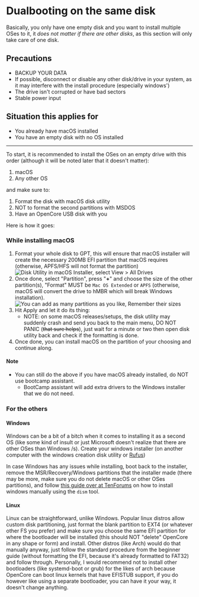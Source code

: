 # Dualbooting on the same disk

Basically, you only have one empty disk and you want to install multiple OSes to it, it *does not matter if there are other disks*, as this section will only take care of one disk.

## Precautions

- BACKUP YOUR DATA
- If possible, disconnect or disable any other disk/drive in your system, as it may interfere with the install procedure (especially windows')
- The drive isn't corrupted or have bad sectors 
- Stable power input

## Situation this applies for

- You already have macOS installed
- You have an empty disk with no OS installed

---

To start, it is recommended to install the OSes on an empty drive with this order (although it will be noted later that it doesn't matter):

1. macOS
2. Any other OS

and make sure to:

1. Format the disk with macOS disk utility
2. NOT to format the second partitions with MSDOS
3. Have an OpenCore USB disk with you

Here is how it goes:

### While installing macOS

1. Format your whole disk to GPT, this will ensure that macOS installer will create the necessary 200MB EFI partition that macOS requires (otherwise, APFS/HFS will not format the partition)
   ![Disk Utility in macOS Installer, select View > All Drives](../images/disku1.png)
2. Once done, select "Partition", press "**+**" and choose the size of the other partition(s), "Format" MUST be `Mac OS Extended` or `APFS` (otherwise, macOS will convert the drive to hMBR which will break Windows installation).
   ![You can add as many partitions as you like, **Remember their sizes**](../images/disku2.png)
3. Hit Apply and let it do its thing:
   * NOTE: on some macOS releases/setups, the disk utility may suddenly crash and send you back to the main menu, DO NOT PANIC (~~that sure helps~~), just wait for a minute or two then open disk utility back and check if the formatting is done.
4. Once done, you can install macOS on the partition of your choosing and continue along.

#### Note

* You can still do the above if you have macOS already installed, do NOT use bootcamp assistant.
  * BootCamp assistant will add extra drivers to the Windows installer that we do not need.

### For the others

#### Windows

Windows can be a bit of a bitch when it comes to installing it as a second OS (like some kind of insult or just Microsoft doesn't realize that there are other OSes than Windows /s). Create your windows installer (on another computer with the windows creation disk utility or [Rufus](https://rufus.ie))

In case Windows has any issues while installing, boot back to the installer, remove the MSR/Recovery/Windows partitions that the installer made (there may be more, make sure you do not delete macOS or other OSes partitions), and follow [this guide over at TenForums](https://www.tenforums.com/tutorials/84331-apply-windows-image-using-dism-instead-clean-install.html) on how to install windows manually using the `dism` tool. 

#### Linux

Linux can be straightforward, unlike Windows. Popular linux distros allow custom disk partitioning, just format the blank partition to EXT4 (or whatever other FS you prefer) and make sure you choose the same EFI partition for where the bootloader will be installed (this should NOT "delete" OpenCore in any shape or form) and install. Other distros (like Arch) would do that manually anyway, just follow the standard procedure from the beginner guide (without formatting the EFI, because it's already formatted to FAT32) and follow through. Personally, I would recommend not to install other bootloaders (like systemd-boot or grub) for the likes of arch because OpenCore can boot linux kernels that have EFISTUB support, if you do however like using a separate bootloader, you can have it your way, it doesn't change anything.
